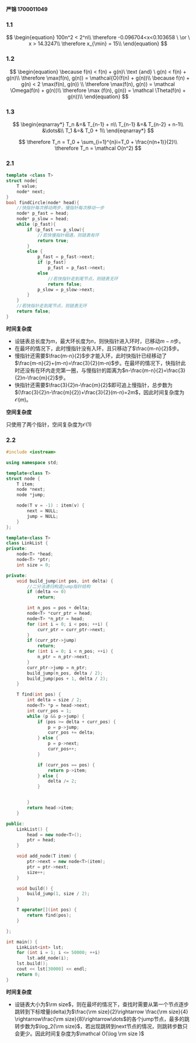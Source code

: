 **严锦 1700011049**

### 1.1

$$
\begin{equation}
100n^2 < 2^n\\
\therefore -0.096704<x<0.103658 \ \or \  x > 14.3247\\
\therefore x_{\min} = 15\\
\end{equation}
$$

### 1.2

$$
\begin{equation}
\because f(n) < f(n) + g(n)\  \text {and} \  g(n) < f(n) + g(n)\\
\therefore \max(f(n), g(n)) = \mathcal{O}(f(n) + g(n))\\
\because f(n) + g(n) < 2 \max(f(n), g(n)) \\
\therefore \max(f(n), g(n)) = \mathcal \Omega(f(n) + g(n))\\
\therefore \max (f(n), g(n)) = \mathcal \Theta(f(n) + g(n))\\
\end{equation}
$$

### 1.3

$$
\begin{eqnarray*}
T_n &=& T_{n-1} + n\\
T_{n-1} &=& T_{n-2} + n-1\\
&\dots&\\
T_1 &=& T_0 + 1\\
\end{eqnarray*}
$$

$$
\therefore T_n = T_0 + \sum_{i=1}^{n}i=T_0 + \frac{n(n+1)}{2}\\
\therefore T_n = \mathcal O(n^2)
$$



### 2.1

```c++
template <class T>
struct node{
    T value;
    node* next;
}
bool findCircle(node* head){
    //快指针每次移动两步，慢指针每次移动一步
    node* p_fast = head;
    node* p_slow = head;
    while (p_fast){
        if (p_fast == p_slow){
            //若快慢指针相遇，则链表有环
            return true;
        } 
        else {
            p_fast = p_fast->next;
			if (p_fast)
                p_fast = p_fast->next;
            else
                //若快指针走到尾节点，则链表无环
                return false;
            p_slow = p_slow->next;
        }
    }
    //若快指针走到尾节点，则链表无环
    return false;
}
```

**时间复杂度**

- 设链表总长度为$m$，最大环长度为$n$，则快指针进入环时，已移动$m-n$步。
- 在最坏的情况下，此时慢指针没有入环，且只移动了$\frac{m-n}{2}$步。
- 慢指针还需要$\frac{m-n}{2}$步才能入环，此时快指针已经移动了$\frac{m-n}{2}+(m-n)=\frac{3}{2}(m-n)$步。在最坏的情况下，快指针此时还没有在环内走完第一圈，与慢指针的距离为$n-\frac{m-n}{2}=\frac{3}{2}n-\frac{m}{2}$步。
- 快指针还需要$\frac{3}{2}n-\frac{m}{2}$即可追上慢指针，总步数为$(\frac{3}{2}n-\frac{m}{2})+\frac{3}{2}(m-n)=2m$，因此时间复杂度为$\mathcal O(m)$。

**空间复杂度**

只使用了两个指针，空间复杂度为$\mathcal O(1)$

### 2.2

```c++
#include <iostream>

using namespace std;

template<class T>
struct node {
    T item;
    node *next;
    node *jump;

    node(T v = -1) : item(v) {
        next = NULL;
        jump = NULL;
    }
};

template<class T>
class LinkList {
private:
    node<T> *head;
    node<T> *ptr;
    int size = 0;

private:
    void build_jump(int pos, int delta) {
        //二分法递归构造jump指针结构
        if (delta <= 0)
            return;

        int n_pos = pos + delta;
        node<T> *curr_ptr = head;
        node<T> *n_ptr = head;
        for (int i = 0; i < pos; ++i) {
            curr_ptr = curr_ptr->next;
        }
        if (curr_ptr->jump)
            return;
        for (int i = 0; i < n_pos; ++i) {
            n_ptr = n_ptr->next;
        }
        curr_ptr->jump = n_ptr;
        build_jump(n_pos, delta / 2);
        build_jump(pos + 1, delta / 2);
    }

    T find(int pos) {
        int delta = size / 2;
        node<T> *p = head->next;
        int curr_pos = 1;
        while (p && p->jump) {
            if (pos >= delta + curr_pos) {
                p = p->jump;
                curr_pos += delta;
            } else {
                p = p->next;
                curr_pos++;
            }

            if (curr_pos == pos) {
                return p->item;
            } else {
                delta /= 2;
            }


        }
        return head->item;
    }

public:
    LinkList() {
        head = new node<T>();
        ptr = head;
    }

    void add_node(T item) {
        ptr->next = new node<T>(item);
        ptr = ptr->next;
        size++;
    }

    void build() {
        build_jump(1, size / 2);
    }

    T operator[](int pos) {
        return find(pos);
    }

};

int main() {
    LinkList<int> lst;
    for (int i = 1; i <= 50000; ++i)
        lst.add_node(i);
    lst.build();
    cout << lst[30000] << endl;
    return 0;
}
```

**时间复杂度**

- 设链表大小为$\rm size$，则在最坏的情况下，查找时需要从第一个节点逐步跳转到下标增量(delta)为$\frac{\rm size}{2}\rightarrow \frac{\rm size}{4} \rightarrow\frac{\rm size}{8}\rightarrow\dots$的各个jump节点，最多的跳转步数为$\log_2{\rm size}$，若出现跳转到next节点的情况，则跳转步数只会更少。因此时间复杂度为$\mathcal O(\log \rm size )$